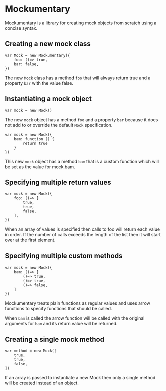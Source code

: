 # Mockumentary

Mockumentary is a library for creating mock objects from scratch using a
concise syntax.

## Creating a new mock class

    var Mock = new Mockumentary({
        foo: ()=> true,
        bar: false,
    })

The new `Mock` class has a method `foo` that will always return true and a
property `bar` with the value false.

## Instantiating a mock object

    var mock = new Mock()

The new `mock` object has a method `foo` and a property `bar` because it does
not add to or override the default `Mock` specification.

    var mock = new Mock({
        bam: function () {
            return true
        }
    })

This new `mock` object has a method `bam` that is a custom function which will
be set as the value for mock.bam.

## Specifying multiple return values

    var mock = new Mock({
        foo: ()=> [
            true,
            true,
            false,
        ],
    })

When an array of values is specified then calls to foo will return each value
in order. If the number of calls exceeds the length of the list then it will
start over at the first element.

## Specifying multiple custom methods

    var mock = new Mock({
        bam: ()=> [
            ()=> true,
            ()=> true,
            ()=> false,
        ]
    })

Mockumentary treats plain functions as regular values and uses arrow functions
to specify functions that should be called.

When `bam` is called the arrow function will be called with the original
arguments for `bam` and its return value will be returned.

## Creating a single mock method

    var method = new Mock([
        true,
        true,
        false,
    ])

If an array is passed to instantiate a new Mock then only a single method will
be created instead of an object.